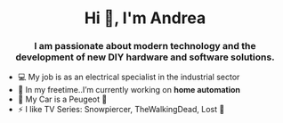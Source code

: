 <h1 align="center">Hi 👋, I'm Andrea</h1>
<h3 align="center">I am passionate about modern technology and the development of new DIY hardware and software solutions.</h3>

- 💻 My job is as an electrical specialist in the industrial sector
- 🔭 In my freetime..I’m currently working on **home automation** 
- 🚗 My Car is a Peugeot 💝
- ⚡ I like TV Series: Snowpiercer, TheWalkingDead, Lost 💝

<!--
**zewol95/zewol95** is a ✨ _special_ ✨ repository because its `README.md` (this file) appears on your GitHub profile.

Here are some ideas to get you started:

- 🔭 I’m currently working on ...
- 🌱 I’m currently learning ...
- 👯 I’m looking to collaborate on ...
- 🤔 I’m looking for help with ...
- 💬 Ask me about ...
- 📫 How to reach me: ...
- 😄 Pronouns: ...
- ⚡ Fun fact: ...
-->
